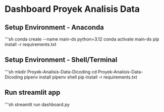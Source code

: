 # Dashboard Proyek Analisis Data

## Setup Environment - Anaconda

'''sh
conda create --name main-ds python=3.12
conda activate main-ds
pip install -r requirements.txt

## Setup Environment - Shell/Terminal

'''sh
mkdir Proyek-Analisis-Data-Dicoding
cd Proyek-Analisis-Data-Dicoding
pipenv install
pipenv shell
pip install -r requirements.txt

## Run streamlit app

'''sh
streamlit run dashboard.py

